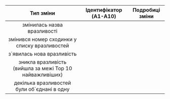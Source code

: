 | Тип зміни | Ідентифікатор (A1-A10) | Подробиці зміни |
|:---:|:---:|:---:|
| змінилась назва вразливості ||
| змінився номер сходинки у списку вразливостей ||
| з`явилась нова вразливість ||
| зникла вразливість (вийшла за межі Top 10 найважливіших) ||
| декілька вразливостей були об`єднані в одну ||
